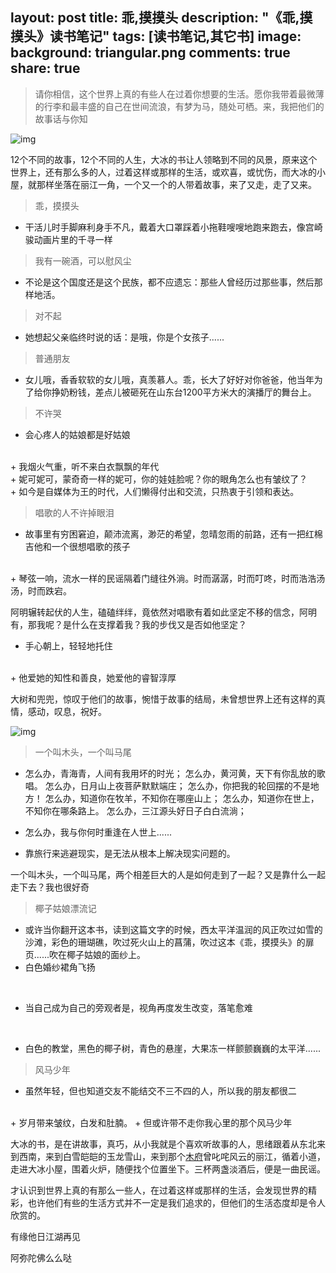 layout: post
title: 乖,摸摸头
description: "《乖,摸摸头》读书笔记"
tags: [读书笔记,其它书]
image:
  background: triangular.png
comments: true
share: true
---

> 请你相信，这个世界上真的有些人在过着你想要的生活。愿你我带着最微薄的行李和最丰盛的自己在世间流浪，有梦为马，随处可栖。来，我把他们的故事话与你知

![img](http://img10.360buyimg.com/n0/jfs/t319/15/589155098/637993/bcbb005f/541a47d9Nb42044be.jpg)

12个不同的故事，12个不同的人生，大冰的书让人领略到不同的风景，原来这个世界上，还有那么多的人，过着这样或那样的生活，或欢喜，或忧伤，而大冰的小屋，就那样坐落在丽江一角，一个又一个的人带着故事，来了又走，走了又来。

> 乖，摸摸头

+ 干活儿时手脚麻利身手不凡，戴着大口罩踩着小拖鞋嗖嗖地跑来跑去，像宫崎骏动画片里的千寻一样

> 我有一碗酒，可以慰风尘

+ 不论是这个国度还是这个民族，都不应遗忘：那些人曾经历过那些事，然后那样地活。

> 对不起

+ 她想起父亲临终时说的话：是哦，你是个女孩子......

> 普通朋友

+ 女儿哦，香香软软的女儿哦，真羡慕人。乖，长大了好好对你爸爸，他当年为了给你挣奶粉钱，差点儿被砸死在山东台1200平方米大的演播厅的舞台上。

> 不许哭

+ 会心疼人的姑娘都是好姑娘
<br  />
+ 我烟火气重，听不来白衣飘飘的年代
<br  />
+ 妮可妮可，蒙奇奇一样的妮可，你的娃娃脸呢？你的眼角怎么也有皱纹了？
<br  />
+ 如今是自媒体为王的时代，人们懒得付出和交流，只热衷于引领和表达。

> 唱歌的人不许掉眼泪

+ 故事里有穷困窘迫，颠沛流离，渺茫的希望，忽晴忽雨的前路，还有一把红棉吉他和一个很想唱歌的孩子
<br  />
+ 琴弦一响，流水一样的民谣隔着门缝往外淌。时而潺潺，时而叮咚，时而浩浩汤汤，时而跌宕。

阿明辗转起伏的人生，磕磕绊绊，竟依然对唱歌有着如此坚定不移的信念，阿明有，那我呢？是什么在支撑着我？我的步伐又是否如他坚定？

+ 手心朝上，轻轻地托住
<br  />
+ 他爱她的知性和善良，她爱他的睿智淳厚

大树和兜兜，惊叹于他们的故事，惋惜于故事的结局，未曾想世界上还有这样的真情，感动，叹息，祝好。

![img](http://7vznhl.com1.z0.glb.clouddn.com/2015-3-10-1摸摸头.png)

> 一个叫木头，一个叫马尾

+ 怎么办，青海青，人间有我用坏的时光；
怎么办，黄河黄，天下有你乱放的歌唱。
怎么办，日月山上夜菩萨默默端庄；
怎么办，你把我的轮回摆的不是地方！
怎么办，知道你在牧羊，不知你在哪座山上；
怎么办，知道你在世上，不知你在哪条路上。
怎么办，三江源头好日子白白流淌；
+ 怎么办，我与你何时重逢在人世上......


+ 靠旅行来逃避现实，是无法从根本上解决现实问题的。

一个叫木头，一个叫马尾，两个相差巨大的人是如何走到了一起？又是靠什么一起走下去？我也很好奇

> 椰子姑娘漂流记

+ 或许当你翻开这本书，读到这篇文字的时候，西太平洋温润的风正吹过如雪的沙滩，彩色的珊瑚礁，吹过死火山上的菖蒲，吹过这本《乖，摸摸头》的扉页......吹在椰子姑娘的面纱上。
+ 白色婚纱裙角飞扬
<br  />

+ 当自己成为自己的旁观者是，视角再度发生改变，落笔愈难
<br  />

+ 白色的教堂，黑色的椰子树，青色的悬崖，大果冻一样颤颤巍巍的太平洋......

> 风马少年

+ 虽然年轻，但也知道交友不能结交不三不四的人，所以我的朋友都很二
<br  />
+ 岁月带来皱纹，白发和肚腩。
+ 但或许带不走你我心里的那个风马少年

大冰的书，是在讲故事，真巧，从小我就是个喜欢听故事的人，思绪跟着从东北来到西南，来到白雪皑皑的玉龙雪山，来到那个[木府](http://baike.baidu.com/link?url=nvLLbS0yW4mLToIe4Q09p_TpqsBUEntxljUHhfE0sF1PGh7_joCPMe58p977lO_EwvYq7ZwCVDuHwdi5wLjYZK)曾叱咤风云的丽江，循着小道，走进大冰小屋，围着火炉，随便找个位置坐下。三杯两盏淡酒后，便是一曲民谣。

才认识到世界上真的有那么一些人，在过着这样或那样的生活，会发现世界的精彩，也许他们有些的生活方式并不一定是我们追求的，但他们的生活态度却是令人欣赏的。

有缘他日江湖再见

阿弥陀佛么么哒